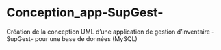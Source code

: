 # Conception_app-SupGest-

Création de la conception UML d’une application de gestion d’inventaire -SupGest- pour une base de données (MySQL)
